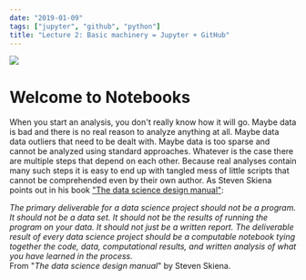 ```yaml
---
date: "2019-01-09"
tags: ["jupyter", "github", "python"]
title: "Lecture 2: Basic machinery = Jupyter + GitHub"
---
```


[![](https://imgs.xkcd.com/comics/python.png)](https://xkcd.com/353/)

# Welcome to Notebooks 

When you start an analysis, you don't really know how it will go. Maybe data is bad and there is no real reason to analyze anything at all. Maybe data data outliers that need to be dealt with. Maybe data is too sparse and cannot be analyzed using standard approaches. Whatever is the case there are multiple steps that depend on each other. Because real analyses contain many such steps it is easy to end up with tangled mess of little scripts that cannot be comprehended even by their own author. As Steven Skiena points out in his book ["The data science design manual"](http://www.data-manual.com/):

<div class="card">
  
  <div class="card-body">
      <em>The primary deliverable for a data science project should not be a program. It should not be a data set. It should not be the results of running the program on your data. It should not just be a written report. The deliverable result of every data science project should be a computable notebook tying together the code, data, computational results, and written analysis of what you have learned in the process.</em>
 
  </div>
  <div class="card-footer">
    <footer class="blockquote-footer">From "<em>The data science design manual</em>" by Steven Skiena.</footer>
  </div>
</div>

